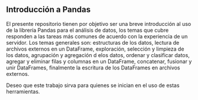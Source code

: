 ## Introducción a Pandas

El presente repositorio tienen por objetivo ser una breve introducción al uso de la librería Pandas para el análisis de datos, los temas que cubre responden a las tareas más comunes de acuerdo con la experiencia de un servidor. Los temas generales son: estructuras de los datos, lectura de archivos externos en un DataFrame, exploración, selección y limpieza de los datos, agrupación y agregación d elos datos, ordenar y clasificar datos, agregar y eliminar filas y columnas en un DataFrame, concatenar, fusionar y unir DataFrames, finalmente la escritura de los DataFrames en archivos externos.

Deseo que este trabajo sirva para quienes se inician en el uso de estas herramientas.

